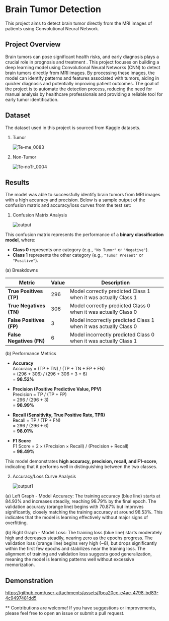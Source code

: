 # Brain Tumor Detection
This project aims to detect brain tumor directly from the MRI images of patients using Convolutional Neural Network.

## Project Overview
Brain tumors can pose significant health risks, and early diagnosis plays a crucial role in prognosis and treatment . This project focuses on building a deep learning model using Convolutional Neural Networks (CNN) to detect brain tumors directly from MRI images. By processing these images, the model can identify patterns and features associated with tumors, aiding in quicker diagnosis and potentially improving patient outcomes. The goal of the project is to automate the detection process, reducing the need for manual analysis by healthcare professionals and providing a reliable tool for early tumor identification.

## Dataset
The dataset used in this project is sourced from Kaggle datasets.

1. Tumor
   
   ![Te-me_0083](https://github.com/user-attachments/assets/1c77b4e9-6472-4333-8ea6-76d611822173)

2. Non-Tumor
   
   ![Te-noTr_0004](https://github.com/user-attachments/assets/be565426-635e-430b-a649-c218d78574ad)


## Results

The model was able to successfully identify brain tumors from MRI images with a high accuracy and precision. Below is a sample output of the confusion matrix and accuracy/loss curves from the test set:

1. Confusion Matrix Analysis

   
   ![output](https://github.com/user-attachments/assets/3c9e5501-7a87-41d0-a06e-aa90e3eb33e9)

This confusion matrix represents the performance of a **binary classification model**, where:  

- **Class 0** represents one category (e.g., `"No Tumor"` or `"Negative"`).  
- **Class 1** represents the other category (e.g., `"Tumor Present"` or `"Positive"`).  

(a) Breakdowns

| Metric  | Value | Description |
|---------|-------|-------------|
| **True Positives (TP)**  | 296 | Model correctly predicted Class 1 when it was actually Class 1 |
| **True Negatives (TN)**  | 306 | Model correctly predicted Class 0 when it was actually Class 0 |
| **False Positives (FP)**  | 3   | Model incorrectly predicted Class 1 when it was actually Class 0 |
| **False Negatives (FN)**  | 6   | Model incorrectly predicted Class 0 when it was actually Class 1 |

(b) Performance Metrics  

- **Accuracy**  
  Accuracy = (TP + TN) / (TP + TN + FP + FN)  
  = (296 + 306) / (296 + 306 + 3 + 6)  
  = **98.52%**

- **Precision (Positive Predictive Value, PPV)**  
  Precision = TP / (TP + FP)  
  = 296 / (296 + 3)  
  = **98.99%**

- **Recall (Sensitivity, True Positive Rate, TPR)**  
  Recall = TP / (TP + FN)  
  = 296 / (296 + 6)  
  = **98.01%**

- **F1 Score**  
  F1 Score = 2 × (Precision × Recall) / (Precision + Recall)  
  = **98.49%**

This model demonstrates **high accuracy, precision, recall, and F1-score**, indicating that it performs well in distinguishing between the two classes.  

2. Accuracy/Loss Curve Analysis


   ![output1](https://github.com/user-attachments/assets/f7460fc0-acc1-4462-bd21-78478c063ea4)

(a) Left Graph - Model Accuracy:
The training accuracy (blue line) starts at 84.93% and increases steadily, reaching 98.79% by the final epoch.
The validation accuracy (orange line) begins with 70.87% but improves significantly, closely matching the training accuracy at around 98.53%.
This indicates that the model is learning effectively without major signs of overfitting.

(b) Right Graph - Model Loss:
The training loss (blue line) starts moderately high and decreases steadily, nearing zero as the epochs progress.
The validation loss (orange line) begins very high (~8), but drops significantly within the first few epochs and stabilizes near the training loss.
The alignment of training and validation loss suggests good generalization, meaning the model is learning patterns well without excessive memorization.

## Demonstration
https://github.com/user-attachments/assets/fbca20cc-e4ae-4798-bd83-4c9497481dd5

** Contributions are welcome! If you have suggestions or improvements, please feel free to open an issue or submit a pull request.
